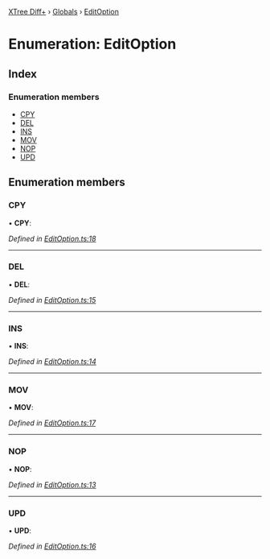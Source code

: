 [XTree Diff+](../README.md) › [Globals](../globals.md) › [EditOption](editoption.md)

# Enumeration: EditOption

## Index

### Enumeration members

* [CPY](editoption.md#cpy)
* [DEL](editoption.md#del)
* [INS](editoption.md#ins)
* [MOV](editoption.md#mov)
* [NOP](editoption.md#nop)
* [UPD](editoption.md#upd)

## Enumeration members

### <a id="cpy" name="cpy"></a>  CPY

• **CPY**:

*Defined in [EditOption.ts:18](https://github.com/yidafu/x-tree-diff-plus/blob/5f3adda/src/EditOption.ts#L18)*

___

### <a id="del" name="del"></a>  DEL

• **DEL**:

*Defined in [EditOption.ts:15](https://github.com/yidafu/x-tree-diff-plus/blob/5f3adda/src/EditOption.ts#L15)*

___

### <a id="ins" name="ins"></a>  INS

• **INS**:

*Defined in [EditOption.ts:14](https://github.com/yidafu/x-tree-diff-plus/blob/5f3adda/src/EditOption.ts#L14)*

___

### <a id="mov" name="mov"></a>  MOV

• **MOV**:

*Defined in [EditOption.ts:17](https://github.com/yidafu/x-tree-diff-plus/blob/5f3adda/src/EditOption.ts#L17)*

___

### <a id="nop" name="nop"></a>  NOP

• **NOP**:

*Defined in [EditOption.ts:13](https://github.com/yidafu/x-tree-diff-plus/blob/5f3adda/src/EditOption.ts#L13)*

___

### <a id="upd" name="upd"></a>  UPD

• **UPD**:

*Defined in [EditOption.ts:16](https://github.com/yidafu/x-tree-diff-plus/blob/5f3adda/src/EditOption.ts#L16)*
